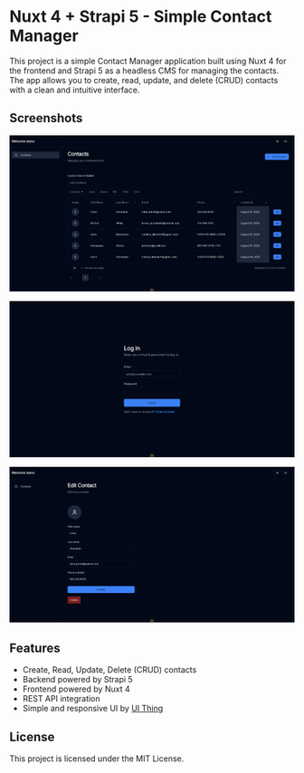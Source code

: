 # Nuxt 4 + Strapi 5 - Simple Contact Manager

This project is a simple Contact Manager application built using Nuxt 4 for the frontend and Strapi 5 as a headless CMS for managing the contacts. The app allows you to create, read, update, and delete (CRUD) contacts with a clean and intuitive interface.

## Screenshots

![Cover](/contacts-page.png)

![Login](/loginpage-nuxt-strapi.png)

![Edit](/edit-contact-page.png)

## Features

- Create, Read, Update, Delete (CRUD) contacts
- Backend powered by Strapi 5
- Frontend powered by Nuxt 4
- REST API integration
- Simple and responsive UI by [UI Thing](https://ui-thing.behonbaker.com/getting-started/introduction)

## License

This project is licensed under the MIT License.
